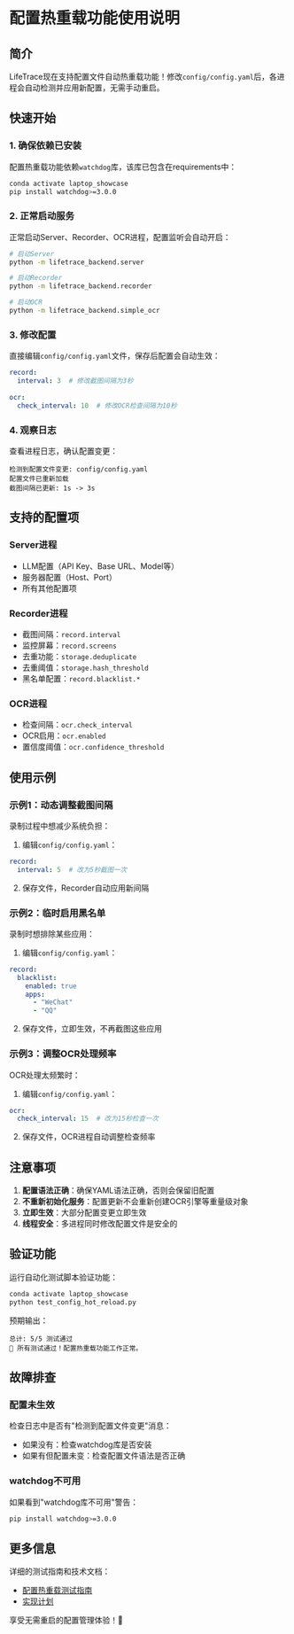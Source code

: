 # 配置热重载功能使用说明

## 简介

LifeTrace现在支持配置文件自动热重载功能！修改`config/config.yaml`后，各进程会自动检测并应用新配置，无需手动重启。

## 快速开始

### 1. 确保依赖已安装

配置热重载功能依赖`watchdog`库，该库已包含在requirements中：

```bash
conda activate laptop_showcase
pip install watchdog>=3.0.0
```

### 2. 正常启动服务

正常启动Server、Recorder、OCR进程，配置监听会自动开启：

```bash
# 启动Server
python -m lifetrace_backend.server

# 启动Recorder
python -m lifetrace_backend.recorder

# 启动OCR
python -m lifetrace_backend.simple_ocr
```

### 3. 修改配置

直接编辑`config/config.yaml`文件，保存后配置会自动生效：

```yaml
record:
  interval: 3  # 修改截图间隔为3秒
  
ocr:
  check_interval: 10  # 修改OCR检查间隔为10秒
```

### 4. 观察日志

查看进程日志，确认配置变更：

```
检测到配置文件变更: config/config.yaml
配置文件已重新加载
截图间隔已更新: 1s -> 3s
```

## 支持的配置项

### Server进程
- LLM配置（API Key、Base URL、Model等）
- 服务器配置（Host、Port）
- 所有其他配置项

### Recorder进程
- 截图间隔：`record.interval`
- 监控屏幕：`record.screens`
- 去重功能：`storage.deduplicate`
- 去重阈值：`storage.hash_threshold`
- 黑名单配置：`record.blacklist.*`

### OCR进程
- 检查间隔：`ocr.check_interval`
- OCR启用：`ocr.enabled`
- 置信度阈值：`ocr.confidence_threshold`

## 使用示例

### 示例1：动态调整截图间隔

录制过程中想减少系统负担：

1. 编辑`config/config.yaml`：
```yaml
record:
  interval: 5  # 改为5秒截图一次
```

2. 保存文件，Recorder自动应用新间隔

### 示例2：临时启用黑名单

录制时想排除某些应用：

1. 编辑`config/config.yaml`：
```yaml
record:
  blacklist:
    enabled: true
    apps:
      - "WeChat"
      - "QQ"
```

2. 保存文件，立即生效，不再截图这些应用

### 示例3：调整OCR处理频率

OCR处理太频繁时：

1. 编辑`config/config.yaml`：
```yaml
ocr:
  check_interval: 15  # 改为15秒检查一次
```

2. 保存文件，OCR进程自动调整检查频率

## 注意事项

1. **配置语法正确**：确保YAML语法正确，否则会保留旧配置
2. **不重新初始化服务**：配置更新不会重新创建OCR引擎等重量级对象
3. **立即生效**：大部分配置变更立即生效
4. **线程安全**：多进程同时修改配置文件是安全的

## 验证功能

运行自动化测试脚本验证功能：

```bash
conda activate laptop_showcase
python test_config_hot_reload.py
```

预期输出：
```
总计: 5/5 测试通过
🎉 所有测试通过！配置热重载功能工作正常。
```

## 故障排查

### 配置未生效

检查日志中是否有"检测到配置文件变更"消息：
- 如果没有：检查watchdog库是否安装
- 如果有但配置未变：检查配置文件语法是否正确

### watchdog不可用

如果看到"watchdog库不可用"警告：
```bash
pip install watchdog>=3.0.0
```

## 更多信息

详细的测试指南和技术文档：
- [配置热重载测试指南](config_hot_reload_test.md)
- [实现计划](.plan.md)

享受无需重启的配置管理体验！🎉

